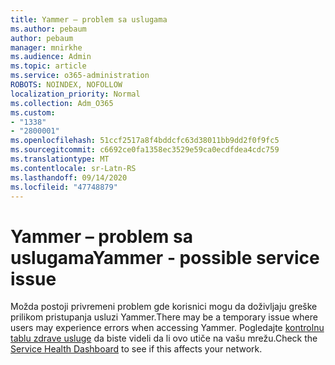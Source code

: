 ```yaml
---
title: Yammer – problem sa uslugama
ms.author: pebaum
author: pebaum
manager: mnirkhe
ms.audience: Admin
ms.topic: article
ms.service: o365-administration
ROBOTS: NOINDEX, NOFOLLOW
localization_priority: Normal
ms.collection: Adm_O365
ms.custom:
- "1338"
- "2800001"
ms.openlocfilehash: 51ccf2517a8f4bddcfc63d38011bb9dd2f0f9fc5
ms.sourcegitcommit: c6692ce0fa1358ec3529e59ca0ecdfdea4cdc759
ms.translationtype: MT
ms.contentlocale: sr-Latn-RS
ms.lasthandoff: 09/14/2020
ms.locfileid: "47748879"
---
```

# <a name="yammer---possible-service-issue"></a><span data-ttu-id="a1619-102">Yammer – problem sa uslugama</span><span class="sxs-lookup"><span data-stu-id="a1619-102">Yammer - possible service issue</span></span>

<span data-ttu-id="a1619-103">Možda postoji privremeni problem gde korisnici mogu da doživljaju greške prilikom pristupanja usluzi Yammer.</span><span class="sxs-lookup"><span data-stu-id="a1619-103">There may be a temporary issue where users may experience errors when accessing Yammer.</span></span> <span data-ttu-id="a1619-104">Pogledajte [kontrolnu tablu zdrave usluge](https://admin.microsoft.com/AdminPortal/Home#/servicehealth) da biste videli da li ovo utiče na vašu mrežu.</span><span class="sxs-lookup"><span data-stu-id="a1619-104">Check the [Service Health Dashboard](https://admin.microsoft.com/AdminPortal/Home#/servicehealth) to see if this affects your network.</span></span>
